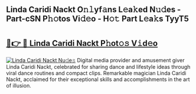 ## Linda Caridi Nackt O𝚗𝚕yf𝚊ns L𝚎a𝚔ed N𝚞𝚍es - Part-cSN P𝚑𝚘tos Vi𝚍𝚎o - H𝚘𝚝 Part L𝚎a𝚔s TyyT5

# <h2><a href="http://kf9ssn.oniu.top/?m=Linda+Caridi+Nackt">🔗👉 🔴 Linda Caridi Nackt P𝚑ot𝚘𝚜 V𝚒d𝚎o</a></h2>

[![Linda Caridi Nackt Nu𝚍e𝚜](https://i.imgur.com/0qMVB7G.gif)](http://kf9ssn.oniu.top/?m=Linda+Caridi+Nackt)
Digital media provider and amusement giver Linda Caridi Nackt, celebrated for sharing dance and lifestyle ideas through viral dance routines and compact clips. Remarkable magician Linda Caridi Nackt, acclaimed for their exceptional skills and accomplishments in the art of illusion.  

